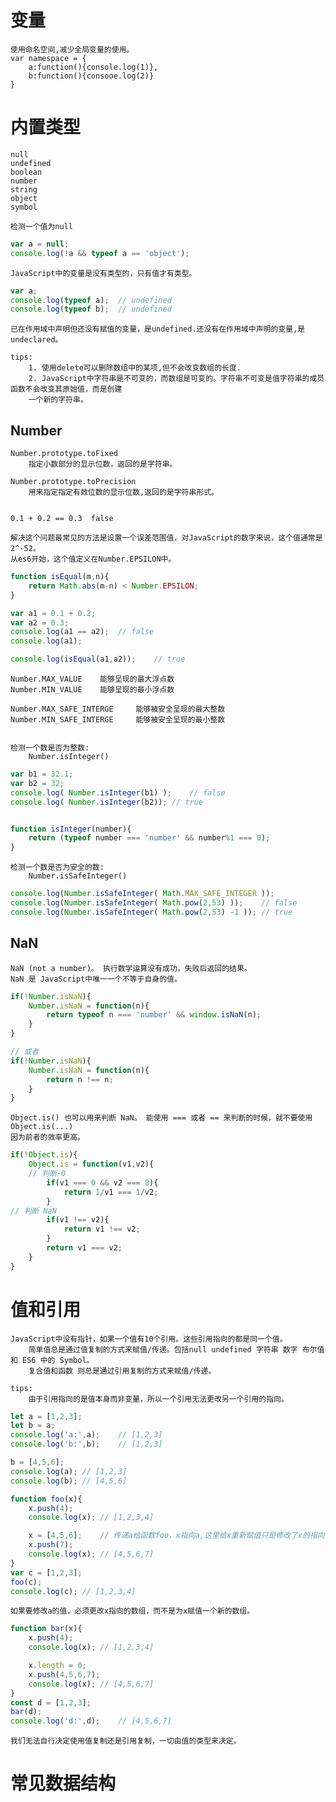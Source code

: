 # 变量
	
	使用命名空间,减少全局变量的使用。
	var namespace = {
		a:function(){console.log(1)},
		b:function(){consooe.log(2)}
	}
	
# 内置类型
    
    null
    undefined
    boolean
    number
    string
    object
    symbol

    检测一个值为null
```js
var a = null;
console.log(!a && typeof a == 'object');
```    
    JavaScript中的变量是没有类型的，只有值才有类型。
```js
var a;
console.log(typeof a);  // undefined
console.log(typeof b);  // undefined    
```
    已在作用域中声明但还没有赋值的变量，是undefined.还没有在作用域中声明的变量,是undeclared。
    
    tips:
        1. 使用delete可以删除数组中的某项,但不会改变数组的长度.
        2. JavaScript中字符串是不可变的，而数组是可变的。字符串不可变是值字符串的成员函数不会改变其原始值，而是创建
        一个新的字符串。
        
## Number

    Number.prototype.toFixed
        指定小数部分的显示位数，返回的是字符串。
    
    Number.prototype.toPrecision
        用来指定指定有效位数的显示位数,返回的是字符串形式。
        
        
    0.1 + 0.2 == 0.3  false
    
    解决这个问题最常见的方法是设置一个误差范围值，对JavaScript的数字来说，这个值通常是2^-52。
    从es6开始，这个值定义在Number.EPSILON中。
```js
function isEqual(m,n){
    return Math.abs(m-n) < Number.EPSILON;
}

var a1 = 0.1 + 0.2;
var a2 = 0.3;
console.log(a1 == a2);  // false
console.log(a1);

console.log(isEqual(a1,a2));    // true
```
    Number.MAX_VALUE    能够呈现的最大浮点数
    Number.MIN_VALUE    能够呈现的最小浮点数
    
    Number.MAX_SAFE_INTERGE     能够被安全呈现的最大整数
    Number.MIN_SAFE_INTERGE     能够被安全呈现的最小整数
    
    
    检测一个数是否为整数:
        Number.isInteger()
```js
var b1 = 32.1;
var b2 = 32;
console.log( Number.isInteger(b1) );    // false
console.log( Number.isInteger(b2)); // true


function isInteger(number){
    return (typeof number === 'number' && number%1 === 0);
}
```
    检测一个数是否为安全的数:
        Number.isSafeInteger()
```js
console.log(Number.isSafeInteger( Math.MAX_SAFE_INTEGER ));
console.log(Number.isSafeInteger( Math.pow(2,53) ));    // false
console.log(Number.isSafeInteger( Math.pow(2,53) -1 )); // true
```

## NaN

    NaN (not a number)。 执行数学运算没有成功，失败后返回的结果。
    NaN 是 JavaScript中唯一一个不等于自身的值。
```js
if(!Number.isNaN){
    Number.isNaN = function(n){
        return typeof n === 'number' && window.isNaN(n);
    }
}

// 或者
if(!Number.isNaN){
    Number.isNaN = function(n){
        return n !== n;
    }
}   
```
    Object.is() 也可以用来判断 NaN。 能使用 === 或者 == 来判断的时候，就不要使用Object.is(...)
    因为前者的效率更高。
```js
if(!Object.is){
    Object.is = function(v1,v2){
    // 判断-0
        if(v1 === 0 && v2 === 0){
            return 1/v1 === 1/v2;
        }   
// 判断 NaN
        if(v1 !== v2){
            return v1 !== v2;
        }   
        return v1 === v2;
    }
}
```

# 值和引用

    JavaScript中没有指针，如果一个值有10个引用。这些引用指向的都是同一个值。
        简单值总是通过值复制的方式来赋值/传递。包括null undefined 字符串 数字 布尔值 和 ES6 中的 Symbol。
        复合值和函数 则总是通过引用复制的方式来赋值/传递。
        
    tips:
        由于引用指向的是值本身而非变量，所以一个引用无法更改另一个引用的指向。
```js
let a = [1,2,3];
let b = a;
console.log('a:',a);    // [1,2,3]
console.log('b:',b);    // [1,2,3]

b = [4,5,6];
console.log(a); // [1,2,3]
console.log(b); // [4,5,6]
```

```js
function foo(x){
    x.push(4);
    console.log(x); // [1,2,3,4]

    x = [4,5,6];    // 传递a给函数foo，x指向a,这里给x重新赋值只是修改了x的指向，并不会修改变量a的指向。
    x.push(7);
    console.log(x); // [4,5,6,7]
}
var c = [1,2,3];
foo(c);
console.log(c); // [1,2,3,4]
```

    如果要修改a的值，必须更改x指向的数组，而不是为x赋值一个新的数组。
```js
function bar(x){
    x.push(4);
    console.log(x); // [1,2,3,4]

    x.length = 0;
    x.push(4,5,6,7);
    console.log(x); // [4,5,6,7]
}
const d = [1,2,3];
bar(d);
console.log('d:',d);    // [4,5,6,7]
```
    我们无法自行决定使用值复制还是引用复制，一切由值的类型来决定。
    
    
# 常见数据结构
    
    
    
    
    
    
    
    
    